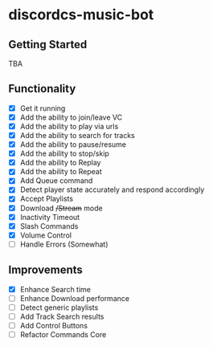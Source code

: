 # discordcs-music-bot

## Getting Started

TBA

## Functionality

- [x] Get it running
- [x] Add the ability to join/leave VC
- [x] Add the ability to play via urls
- [x] Add the ability to search for tracks
- [x] Add the ability to pause/resume
- [x] Add the ability to stop/skip
- [x] Add the ability to Replay
- [x] Add the ability to Repeat
- [x] Add Queue command
- [x] Detect player state accurately and respond accordingly
- [x] Accept Playlists
- [x] Download ~~/Stream~~ mode
- [X] Inactivity Timeout
- [x] Slash Commands
- [x] Volume Control
- [ ] Handle Errors (Somewhat)

## Improvements

- [x] Enhance Search time
- [ ] Enhance Download performance
- [ ] Detect generic playlists
- [ ] Add Track Search results
- [ ] Add Control Buttons
- [ ] Refactor Commands Core

